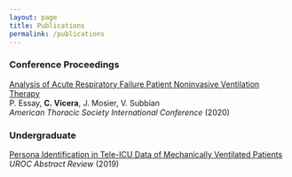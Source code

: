 ```yaml
---
layout: page
title: Publications
permalink: /publications
---
```


### Conference Proceedings
[Analysis of Acute Respiratory Failure Patient Noninvasive Ventilation Therapy](https://doi.org/10.1164/ajrccm-conference.2020.201.1_MeetingAbstracts.A1579)  
P. Essay, **C. Vicera**, J. Mosier, V. Subbian  
*American Thoracic Society International Conference* (2020)

### Undergraduate
[Persona Identification in Tele-ICU Data of Mechanically Ventilated Patients](https://grad.arizona.edu/uroc/sites/default/files/uagc_page/2019_sri_abstracts_1.pdf)    
*UROC Abstract Review* (2019)

